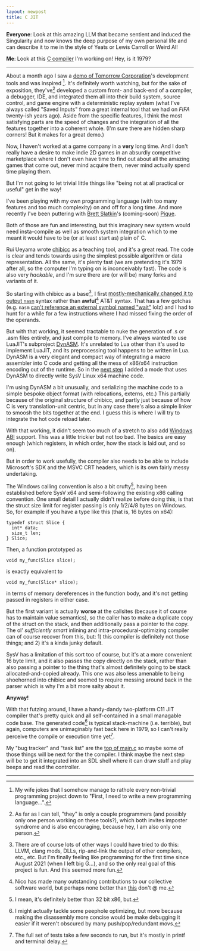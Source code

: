 ```yaml
---
layout: newpost
title: C JIT
---
```


**Everyone**: Look at this amazing LLM that became sentient and induced
the Singularity and now knows the deep purpose of my own personal life
and can describe it to me in the style of Yeats or Lewis Carroll or
Weird Al!

**Me**: Look at this [C compiler](https://github.com/sgraham/dyibicc)
I'm working on! Hey, is it 1979?

---

About a month ago I saw a [demo of Tomorrow
Corporation](https://www.youtube.com/watch?v=72y2EC5fkcE)'s development
tools and was inspired [^1]. It's definitely worth watching, but for the
sake of exposition, they've[^2] developed a custom front- and back-end
of a compiler, a debugger, IDE, and integrated them all into their build
system, source control, and game engine with a deterministic replay
system (what I've always called "Saved Inputs" from a great internal
tool that we had on *FIFA* twenty-ish years ago). Aside from the
specific features, I think the most satisfying parts are the speed of
changes and the integration of all the features together into a coherent
whole. (I'm sure there are hidden sharp corners! But it makes for a
great demo.)

Now, I haven't worked at a game company in a **very** long time. And I
don't really have a desire to make indie 2D games in an absurdly
competitive marketplace where I don't even have time to find out about
all the amazing games that come out, never mind acquire them, never mind
actually spend time playing them.

But I'm not going to let trivial little things like "being not at all
practical or useful" get in the way!

I've been playing with my own programming language (with too many
features and too much complexity) on and off for a long time. And more
recently I've been puttering with [Brett
Slatkin](https://twitter.com/haxor)'s (coming-soon)
[Pique](https://piquelang.org/).

Both of those are fun and interesting, but this imaginary new system
would need insta-compile as well as smooth system integration which to
me meant it would have to be (or at least start as) plain ol' C.

Rui Ueyama wrote [chibicc](https://github.com/rui314/chibicc) as a
teaching tool, and it's a great read. The code is clear and tends
towards using the simplest possible algorithm or data representation.
All the same, it's plenty fast (we are pretending it's 1979 after all,
so the computer I'm typing on is inconceivably fast). The code is also
very *hackable*, and I'm sure there are (or will be) many forks and
variants of it.

So starting with chibicc as a base[^3], I first [mostly-mechanically changed
it to output
`nasm`](https://github.com/sgraham/dyibicc/commit/d2fae633732f104b64face58befc994f38c100c1)
syntax rather than **awful**[^4] AT&T syntax. That has a few gotchas
(e.g. `nasm` [can't reference an external symbol named
"wait"](https://github.com/sgraham/dyibicc/commit/33fcb55fec1ded391ab9ede4434e21e89067f734)
lolz) and I had to hunt for a while for a few instructions where I had
missed fixing the order of the operands.

But with that working, it seemed tractable to nuke the generation of .s
or .asm files entirely, and just compile to memory. I've always wanted
to use LuaJIT's subproject [DynASM](https://luajit.org/dynasm.html).
It's unrelated to Lua other than it's used to implement LuaJIT, and its
preprocessing tool happens to be written in Lua. DynASM is a very
elegant and compact way of integrating a macro assembler into C code and
getting all the mess of x86/x64 instruction encoding out of the runtime.
So in the [next
step](https://github.com/sgraham/dyibicc/commit/a9646f16d43f159beac94b950e241d7d94fbf9af)
I added a mode that uses DynASM to directly write SysV Linux x64 machine
code.

I'm using DynASM a bit unusually, and serializing the machine code to a
simple bespoke object format (with relocations, externs, etc.) This
partially because of the original structure of chibicc, and partly just
because of how C is very translation-unit centric, but in any case
there's also a simple linker to smoosh the bits together at the end. I
guess this is where I will try to integrate the hot code reload later.

With that working, it didn't seem too much of a stretch to also add
[Windows
ABI](https://github.com/sgraham/dyibicc/commit/95ad79feb81cba17dd9c3f6b842561d3f5abd564)
support. This was a little trickier but not too bad. The basics are easy
enough (which registers, in which order, how the stack is laid out, and
so on).

But in order to work usefully, the compiler also needs to be able to
include Microsoft's SDK and the MSVC CRT headers, which is its own
fairly messy undertaking.

The Windows calling convention is also a bit crufty[^5], having been
established before SysV x64 and semi-following the existing x86 calling
convention. One small detail I actually didn't realize before doing
this, is that the struct size limit for register passing is only 1/2/4/8
bytes on Windows. So, for example if you have a type like this (that is,
16 bytes on x64):

    typedef struct Slice {
      int* data;
      size_t len;
    } Slice;

Then, a function prototyped as

    void my_func(Slice slice);

is exactly equivalent to

    void my_func(Slice* slice);

in terms of memory dereferences in the function body, and it's not
getting passed in registers in either case.

But the first variant is actually **worse** at the callsites (because it
of course has to maintain value semantics), so the caller has to make a
duplicate copy of the struct on the stack, and then additionally pass a
pointer to the copy. The ol' *sufficiently smart* inlining and
intra-procedural-optimizing compiler can of course recover from this,
but: 1) this compiler is definitely not those things; and 2) it's a
kinda junky default.

SysV has a limitation of this sort too of course, but it's at a more
convenient 16 byte limit, and it also passes the copy directly on the
stack, rather than also passing a pointer to the thing that's almost
definitely going to be stack allocated-and-copied already. This one was
also less amenable to being shoehorned into chibicc and seemed to
require messing around back in the parser which is why I'm a bit more
salty about it.

**Anyway!**

With that futzing around, I have a handy-dandy two-platform C11 JIT
compiler that's pretty quick and all self-contained in a small managable
code base. The generated code[^6] is typical stack-machine (i.e.
terrible), but again, computers are unimaginably fast back here in 1979,
so I can't really perceive the compile or execution time yet[^7].

My "bug tracker" and "task list" are the [top of
main.c](https://github.com/sgraham/dyibicc/blob/main/main.c) so maybe
some of those things will be next for the the compiler. I think maybe
the next step will be to get it integrated into an SDL shell where it
can draw stuff and play beeps and read the controller.

---

[^1]: My wife jokes that I somehow manage to rathole every non-trivial programming project down to "First, I need to write a new programming language...".

[^2]: As far as I can tell, "they" is only a couple programmers (and possibly only one person working on these tools?), which both invites imposter syndrome and is also encouraging, because hey, I am also only one person.

[^3]: There are of course lots of other ways I could have tried to do this: LLVM, clang mods, DLLs, rip-and-link the output of other compilers, etc., etc. But I'm finally feeling like programming for the first time since August 2021 (when I left big G...), and so the only real goal of this project is fun. And this seemed more fun.

[^4]: Nico has made many outstanding contributions to our collective software world, but perhaps none better than [this](https://lists.llvm.org/pipermail/cfe-commits/Week-of-Mon-20140512/105330.html) don't @ me.

[^5]: I mean, it's definitely better than 32 bit x86, but.

[^6]: I might actually tackle some peephole optimizing, but more because making the disassembly more concise would be make debugging it easier if it weren't obscured by many push/pop/redundant movs.

[^7]: The full set of tests take a few seconds to run, but it's mostly in printf and terminal delay.
